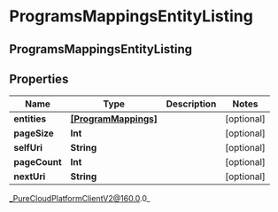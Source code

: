 # ProgramsMappingsEntityListing

## ProgramsMappingsEntityListing

## Properties

|Name | Type | Description | Notes|
|------------ | ------------- | ------------- | -------------|
| **entities** | [**[ProgramMappings]**](ProgramMappings) |  | [optional] |
| **pageSize** | **Int** |  | [optional] |
| **selfUri** | **String** |  | [optional] |
| **pageCount** | **Int** |  | [optional] |
| **nextUri** | **String** |  | [optional] |



_PureCloudPlatformClientV2@160.0.0_
